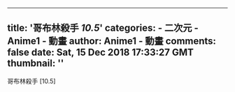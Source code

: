 
---
title: '哥布林殺手 _10.5_'
categories: 
    - 二次元
    - Anime1 - 動畫
author: Anime1 - 動畫
comments: false
date: Sat, 15 Dec 2018 17:33:27 GMT
thumbnail: ''
---

<div>   
哥布林殺手 [10.5]  
</div>
            